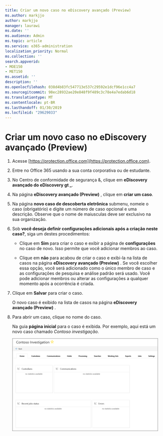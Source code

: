 ```yaml
---
title: Criar um novo caso no eDiscovery avançado (Preview)
ms.author: markjjo
author: markjjo
manager: laurawi
ms.date: ''
ms.audience: Admin
ms.topic: article
ms.service: o365-administration
localization_priority: Normal
ms.collection: ''
search.appverid:
- MOE150
- MET150
ms.assetid: ''
description: ''
ms.openlocfilehash: 038d4b83fc547713e537c29592e1dcf96e1cc4a7
ms.sourcegitcommit: 98ec28932ae20e848f9f489c3c78e4a7edab6d18
ms.translationtype: MT
ms.contentlocale: pt-BR
ms.lasthandoff: 01/30/2019
ms.locfileid: "29629033"
---
```

# <a name="create-a-new-case-in-advanced-ediscovery-preview"></a>Criar um novo caso no eDiscovery avançado (Preview)    

1. Acesse [https://protection.office.com](https://protection.office.com).
    
2. Entre no Office 365 usando a sua conta corporativa ou de estudante.
    
3. No Centro de conformidade de segurança &, clique em **eDiscovery avançado do eDiscovery gt _**.
 
4. Na página **eDiscovery avançado (Preview)** , clique em **criar um caso**.
    
5. Na página **novo caso de descoberta eletrônica** submenu, nomeie o caso (obrigatório) e digite um número de caso opcional e uma descrição. Observe que o nome de maiusculas deve ser exclusivo na sua organização.

6. Sob **você deseja definir configurações adicionais após a criação neste caso?**, siga um destes procedimentos:

    - Clique em **Sim** para criar o caso e exibir a página de **configurações** no caso de novo. Isso permite que você adicionar membros ao caso.
    
    - Clique em **não** para acabou de criar o caso e exibi-la na lista de casos na página **eDiscovery avançado (Preview)** . Se você escolher essa opção, você será adicionado como o único membro de caso e as configurações de pesquisa e análise padrão será usado. Você pode adicionar membros ou alterar as configurações a qualquer momento após a ocorrência é criada.

7. Clique em **Salvar** para criar o caso.

    O novo caso é exibido na lista de casos na página **eDiscovery avançado (Preview)** . 

8. Para abrir um caso, clique no nome do caso. 

    Na guia **página inicial** para o caso é exibida. Por exemplo, aqui está um novo caso chamado *Contoso investigação*.

    ![Guia página inicial para um novo caso de eDiscovery avançado](../media/newAeDcase.png)
